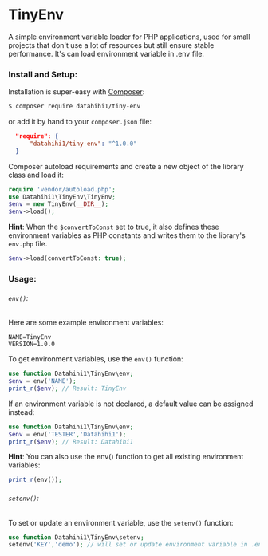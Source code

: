 # TinyEnv
A simple environment variable loader for PHP applications, used for small projects that don't use a lot of resources but still ensure stable performance. It's can load environment variable in .env file.

### Install and Setup:

Installation is super-easy with [Composer](https://getcomposer.org/):

```bash
$ composer require datahihi1/tiny-env
```

or add it by hand to your `composer.json` file:

```json
  "require": {
      "datahihi1/tiny-env": "^1.0.0"
  }
```

Composer autoload requirements and create a new object of the library class and load it:

```php
require 'vendor/autoload.php';
use Datahihi1\TinyEnv\TinyEnv;
$env = new TinyEnv(__DIR__);
$env->load();
```

**Hint**: When the `$convertToConst` set to true, it also defines these environment variables as PHP constants and writes them to the library's `env.php` file. 

```php
$env->load(convertToConst: true);
```

### Usage:

###### `env()`:

Here are some example environment variables:

```env
NAME=TinyEnv
VERSION=1.0.0
```

To get environment variables, use the `env()` function:

```php
use function Datahihi1\TinyEnv\env;
$env = env('NAME');
print_r($env); // Result: TinyEnv
```

If an environment variable is not declared, a default value can be assigned instead:

```php
use function Datahihi1\TinyEnv\env;
$env = env('TESTER','Datahihi1');
print_r($env); // Result: Datahihi1
```
**Hint**: You can also use the env() function to get all existing environment variables:

```php
print_r(env());
```

###### `setenv()`:

To set or update an environment variable, use the `setenv()` function:

```php
use function Datahihi1\TinyEnv\setenv;
setenv('KEY','demo'); // will set or update environment variable in .env file
```